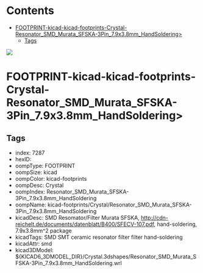 



Contents
========

* [FOOTPRINT-kicad-kicad-footprints-Crystal-Resonator_SMD_Murata_SFSKA-3Pin_7.9x3.8mm_HandSoldering>](#footprint-kicad-kicad-footprints-crystal-resonator_smd_murata_sfska-3pin_79x38mm_handsoldering)
	* [Tags](#tags)
  
![][im]
# FOOTPRINT-kicad-kicad-footprints-Crystal-Resonator_SMD_Murata_SFSKA-3Pin_7.9x3.8mm_HandSoldering>

## Tags

- index: 7287
- hexID: 
- oompType: FOOTPRINT
- oompSize: kicad
- oompColor: kicad-footprints
- oompDesc: Crystal
- oompIndex: Resonator_SMD_Murata_SFSKA-3Pin_7.9x3.8mm_HandSoldering
- oompName: kicad-footprints/Crystal/Resonator_SMD_Murata_SFSKA-3Pin_7.9x3.8mm_HandSoldering
- kicadDesc: SMD Resomator/Filter Murata SFSKA, http://cdn-reichelt.de/documents/datenblatt/B400/SFECV-107.pdf, hand-soldering, 7.9x3.8mm^2 package
- kicadTags: SMD SMT ceramic resonator filter filter hand-soldering
- kicadAttr: smd
- kicad3DModel: ${KICAD6_3DMODEL_DIR}/Crystal.3dshapes/Resonator_SMD_Murata_SFSKA-3Pin_7.9x3.8mm_HandSoldering.wrl



[im]: image.png
